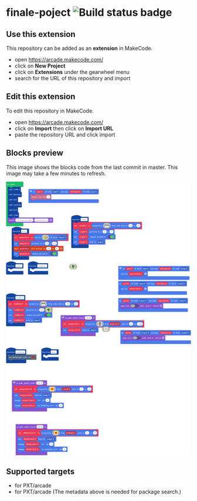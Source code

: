 # finale-poject ![Build status badge](https://github.com/bendie0/finale-poject/workflows/MakeCode/badge.svg)



## Use this extension

This repository can be added as an **extension** in MakeCode.

* open https://arcade.makecode.com/
* click on **New Project**
* click on **Extensions** under the gearwheel menu
* search for the URL of this repository and import

## Edit this extension

To edit this repository in MakeCode.

* open https://arcade.makecode.com/
* click on **Import** then click on **Import URL**
* paste the repository URL and click import

## Blocks preview

This image shows the blocks code from the last commit in master.
This image may take a few minutes to refresh.

![A rendered view of the blocks](https://github.com/bendie0/finale-poject/raw/master/.makecode/blocks.png)

## Supported targets

* for PXT/arcade
* for PXT/arcade
(The metadata above is needed for package search.)

